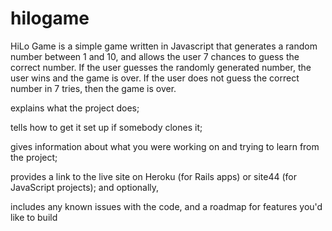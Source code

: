 # hilogame

HiLo Game is a simple game written in Javascript that generates a random number between 1 and 10, and allows the user 7 chances to guess
the correct number. If the user guesses the randomly generated number, the user wins and the game is over. If the user does not guess
the correct number in 7 tries, then the game is over.

explains what the project does;

tells how to get it set up if somebody clones it;

gives information about what you were working on and trying to learn from the project;

provides a link to the live site on Heroku (for Rails apps) or site44 (for JavaScript projects); and optionally,

includes any known issues with the code, and a roadmap for features you'd like to build
